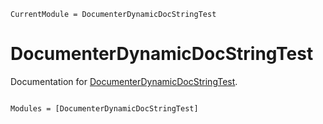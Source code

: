 ```@meta
CurrentModule = DocumenterDynamicDocStringTest
```

# DocumenterDynamicDocStringTest

Documentation for [DocumenterDynamicDocStringTest](https://github.com/goerz/DocumenterDynamicDocStringTest.jl).

```@index
```

```@autodocs
Modules = [DocumenterDynamicDocStringTest]
```
